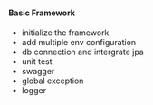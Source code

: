 #### Basic Framework

- initialize the framework
- add multiple env configuration
- db connection and intergrate jpa
- unit test
- swagger
- global exception
- logger
